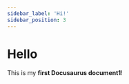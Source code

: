 ```yaml
---
sidebar_label: 'Hi!'
sidebar_position: 3
---
```


# Hello

This is my **first Docusaurus document1**!